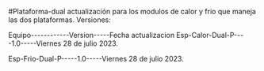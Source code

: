 #Plataforma-dual
actualización para los modulos de calor y frio que maneja las dos plataformas.
Versiones:

Equipo------------Version-----Fecha actualizacion
Esp-Calor-Dual-P----1.0-----Viernes 28 de julio 2023.

Esp-Frio-Dual-P-----1.0-----Viernes 28 de julio 2023.
